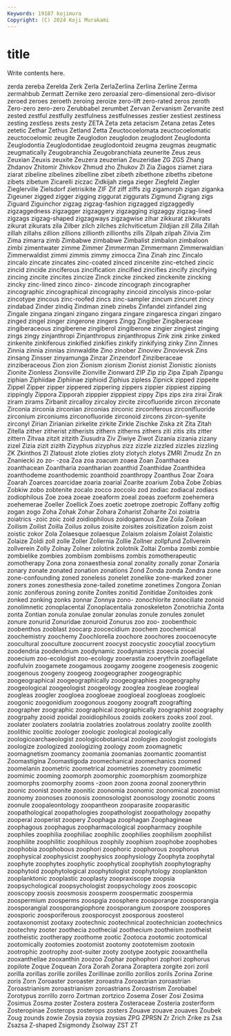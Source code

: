 ```yaml
---
Keywords: 19187 kojimura
Copyright: (C) 2024 Koji Murakami
---
```


# title

Write contents here.



zerda zereba Zerelda Zerk Zerla ZerlaZerlina Zerlina Zerline
Zerma zermahbub Zermatt Zernike zero zeroaxial zero-dimensional zero-divisor zeroed zeroes
zeroeth zeroing zeroize zero-lift zero-rated zeros zeroth Zero-zero zero-zero Zerubbabel
zerumbet Zervan Zervanism Zervanite zest zested zestful zestfully zestfulness zestfulnesses
zestier zestiest zestiness zesting zestless zests zesty ZETA Zeta zeta
zetacism Zetana zetas Zetes zetetic Zethar Zethus Zetland Zetta Zeuctocoelomata
zeuctocoelomatic zeuctocoelomic zeugite Zeuglodon zeuglodon zeuglodont Zeuglodonta Zeuglodontia Zeuglodontidae zeuglodontoid
zeugma zeugmas zeugmatic zeugmatically Zeugobranchia Zeugobranchiata zeunerite Zeus zeus Zeuxian
Zeuxis zeuxite Zeuzera zeuzerian Zeuzeridae ZG ZGS Zhang Zhdanov Zhitomir
Zhivkov Zhmud zho Zhukov ZI Zia Ziagos ziamet ziara ziarat
zibeline zibelines zibelline zibet zibeth zibethone zibeths zibetone zibets zibetum
Zicarelli ziczac Zidkijah ziega zieger Ziegfeld Ziegler Zieglerville Zielsdorf zietrisikite
ZIF Zif ziff ziffs zig zigamorph zigan ziganka Zigeuner zigged
zigger zigging ziggurat ziggurats Zigmund Zigrang zigs Ziguard Ziguinchor zigzag
zigzag-fashion zigzagged zigzaggedly zigzaggedness zigzagger zigzaggery zigzagging zigzaggy zigzag-lined zigzags
zigzag-shaped zigzagways zigzagwise zihar zikkurat zikkurats zikurat zikurats zila Zilber
zilch zilches zilchviticetum Zildjian zill Zilla Zillah zillah zillahs zillion
zillions zillionth zillionths zills Zilpah zilpah Zilvia Zim Zima zimarra
zimb Zimbabwe zimbabwe Zimbalist zimbalon zimbaloon zimbi zimentwater zimme Zimmer
Zimmerman Zimmermann Zimmerwaldian Zimmerwaldist zimmi zimmis zimmy zimocca Zina Zinah
zinc Zincalo zincalo zincate zincates zinc-coated zinced zincenite zinc-etched zincic
zincid zincide zinciferous zincification zincified zincifies zincify zincifying zincing zincite
zincites zincize Zinck zincke zincked zinckenite zincking zincky zinc-lined zinco
zinco- zincode zincograph zincographer zincographic zincographical zincography zincoid zincolysis zinco-polar
zincotype zincous zinc-roofed zincs zinc-sampler zincum zincuret zincy zindabad Zinder
zindiq Zindman zineb zinebs Zinfandel zinfandel zing Zingale zingana zingani
zingano zingara zingare zingaresca zingari zingaro zinged zingel zinger zingerone
zingers Zingg Zingiber Zingiberaceae zingiberaceous zingiberene zingiberol zingiberone zingier zingiest
zinging zings zingy zinjanthropi Zinjanthropus zinjanthropus Zink zink zinke zinked
zinkenite zinkiferous zinkified zinkifies zinkify zinkifying zinky Zinn Zinnes Zinnia
zinnia zinnias zinnwaldite Zino zinober Zinoviev Zinovievsk Zins zinsang Zinsser
zinyamunga Zinzar Zinzendorf Zinziberaceae zinziberaceous Zion zion Zionism zionism Zionist
zionist Zionistic zionists Zionite Zionless Zionsville Zionville Zionward ZIP Zip
zip Zipa Zipah Zipangu ziphian Ziphiidae Ziphiinae ziphioid Ziphius zipless
Zipnick zipped zippeite Zippel Zipper zipper zippered zippering zippers zippier
zippiest zipping zippingly Zippora Zipporah zipppier zipppiest zippy Zips zips
zira zirai Zirak ziram zirams Zirbanit zircalloy zircaloy zircite zircofluoride
zircon zirconate Zirconia zirconia zirconian zirconias zirconic zirconiferous zirconifluoride zirconium
zirconiums zirconofluoride zirconoid zircons zircon-syenite zirconyl Zirian Zirianian zirkelite zirkite
Zirkle Zischke Ziska zit Zita Zitah Zitella zither zitherist zitherists
zithern zitherns zithers ziti zitis zits zitter zittern Zitvaa zitzit
zitzith Ziusudra Ziv Ziwiye Ziwot Zizania zizania zizany zizel Zizia
zizit zizith Zizyphus zizyphus zizz zizzle zizzled zizzles zizzling ZK
Zkinthos Zl Zlatoust zlote zloties zloty zlotych zlotys ZMRI Zmudz
Zn zn Znaniecki zo zo- -zoa Zoa zoa zoacum zoaea
Zoan Zoanthacea zoanthacean Zoantharia zoantharian zoanthid Zoanthidae Zoanthidea zoanthodeme zoanthodemic
zoanthoid zoanthropy Zoanthus Zoar Zoara Zoarah Zoarces zoarcidae zoaria zoarial
Zoarite zoarium Zoba Zobe Zobias Zobkiw zobo zobtenite zocalo zocco
zoccolo zod zodiac zodiacal zodiacs zodiophilous Zoe zoea zoeae zoeaform
zoeal zoeas zoeform zoehemera zoehemerae Zoeller Zoellick Zoes zoetic zoetrope
zoetropic Zoffany zoftig zogan zogo Zoha Zohak Zohar Zohara Zoharist
Zoharite Zoi zoiatria zoiatrics -zoic zoic zoid zoidiophilous zoidogamous Zoie
Zoila Zoilean Zoilism Zoilist Zoilla Zoilus zoilus zoisite zoisites zoisitization
zoism zoist zoistic zokor Zola Zolaesque zolaesque Zolaism zolaism Zolaist
Zolaistic Zolaize Zoldi zoll zolle Zoller Zollernia Zollie Zollner zollpfund
Zollverein zollverein Zolly Zolnay Zolner zolotink zolotnik Zoltai Zomba zombi
zombie zombielike zombies zombiism zombiisms zombis zomotherapeutic zomotherapy Zona zona
zonaesthesia zonal zonality zonally zonar Zonaria zonary zonate zonated zonation
zonations Zond Zonda zonda Zondra zone zone-confounding zoned zoneless zonelet
zonelike zone-marked zoner zoners zones zonesthesia zone-tailed zonetime zonetimes Zongora
Zonian zonic zoniferous zoning zonite Zonites zonitid Zonitidae Zonitoides zonk
zonked zonking zonks zonnar Zonnya zono- zonochlorite zonociliate zonoid zonolimnetic
zonoplacental Zonoplacentalia zonoskeleton Zonotrichia Zonta zonta Zontian zonula zonulae zonular
zonulas zonule zonules zonulet zonure zonurid Zonuridae zonuroid Zonurus zoo
zoo- zoobenthoic zoobenthos zooblast zoocarp zoocecidium zoochem zoochemical zoochemistry zoochemy
Zoochlorella zoochore zoochores zoocoenocyte zoocultural zooculture zoocurrent zoocyst zoocystic zoocytial
zoocytium zoodendria zoodendrium zoodynamic zoodynamics zooecia zooecial zooecium zoo-ecologist zoo-ecology
zooerastia zooerythrin zooflagellate zoofulvin zoogamete zoogamous zoogamy zoogene zoogenesis zoogenic
zoogenous zoogeny zoogeog zoogeographer zoogeographic zoogeographical zoogeographically zoogeographies zoogeography zoogeological
zoogeologist zoogeology zooglea zoogleae zoogleal zoogleas zoogler zoogloea zoogloeae zoogloeal
zoogloeas zoogloeic zoogonic zoogonidium zoogonous zoogony zoograft zoografting zoographer zoographic
zoographical zoographically zoographist zoography zoogrpahy zooid zooidal zooidiophilous zooids zookers
zooks zool zool. zoolater zoolaters zoolatria zoolatries zoolatrous zoolatry zoolite
zoolith zoolithic zoolitic zoologer zoologic zoological zoologically zoologicoarchaeologist zoologicobotanical zoologies
zoologist zoologists zoologize zoologized zoologizing zoology zoom zoomagnetic zoomagnetism zoomancy
zoomania zoomanias zoomantic zoomantist Zoomastigina Zoomastigoda zoomechanical zoomechanics zoomed zoomelanin
zoometric zoometrical zoometries zoometry zoomimetic zoomimic zooming zoomorph zoomorphic zoomorphism
zoomorphize zoomorphs zoomorphy zooms -zoon zoon zoona zoonal zoonerythrin zoonic
zoonist zoonite zoonitic zoonomia zoonomic zoonomical zoonomist zoonomy zoonoses zoonosis
zoonosologist zoonosology zoonotic zoons zoonule zoopaleontology zoopantheon zooparasite zooparasitic zoopathological
zoopathologies zoopathologist zoopathology zoopathy zooperal zooperist zoopery Zoophaga zoophagan Zoophagineae
zoophagous zoophagus zoopharmacological zoopharmacy zoophile zoophiles zoophilia zoophiliac zoophilic zoophilies
zoophilism zoophilist zoophilite zoophilitic zoophilous zoophily zoophism zoophobe zoophobes zoophobia
zoophobous zoophori zoophoric zoophorous zoophorus zoophysical zoophysicist zoophysics zoophysiology Zoophyta
zoophytal zoophyte zoophytes zoophytic zoophytical zoophytish zoophytography zoophytoid zoophytological zoophytologist
zoophytology zooplankton zooplanktonic zooplastic zooplasty zoopraxiscope zoopsia zoopsychological zoopsychologist zoopsychology
zoos zooscopic zooscopy zoosis zoosmosis zoosperm zoospermatic zoospermia zoospermium zoosperms
zoospgia zoosphere zoosporange zoosporangia zoosporangial zoosporangiophore zoosporangium zoospore zoospores zoosporic
zoosporiferous zoosporocyst zoosporous zoosterol zootaxonomist zootaxy zootechnic zootechnical zootechnician zootechnics
zootechny zooter zoothecia zoothecial zoothecium zootheism zootheist zootheistic zootherapy zoothome
zootic Zootoca zootomic zootomical zootomically zootomies zootomist zootomy zoototemism zootoxin
zootrophic zootrophy zoot-suiter zooty zootype zootypic zooxanthella zooxanthellae zooxanthin zoozoo
Zophar zophophori zophori zophorus zopilote Zoque Zoquean Zora Zorah Zorana
Zoraptera zorgite zori zoril zorilla zorillas zorille zorilles Zorillinae zorillo
zorillos zorils Zorina Zorine zoris Zorn Zoroaster zoroaster zoroastra Zoroastrian
zoroastrian Zoroastrianism zoroastrianism zoroastrians Zoroastrism Zorobabel Zorotypus zorrillo zorro Zortman
zortzico Zosema Zoser Zosi Zosima Zosimus Zosma zoster Zostera zostera
Zosteraceae Zosteria zosteriform Zosteropinae Zosterops zosterops zosters Zouave zouave zouaves
Zoubek Zoug zounds zowie Zoysia zoysia zoysias ZPG ZPRSN Zr
Zrich Zrike zs Zsa Zsazsa Z-shaped Zsigmondy Zsolway ZST ZT
